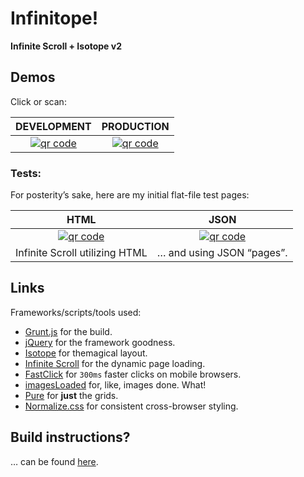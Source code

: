 # Infinitope!

**Infinite Scroll + Isotope v2**

## Demos

Click or scan:

DEVELOPMENT | PRODUCTION
:-: | :-:
[![qr code](http://chart.apis.google.com/chart?cht=qr&chl=http://mhulse.github.io/infinitope/dev/&chs=240x240)](http://mhulse.github.io/infinitope/dev/) | [![qr code](http://chart.apis.google.com/chart?cht=qr&chl=http://mhulse.github.io/infinitope/prod/&chs=240x240)](http://mhulse.github.io/infinitope/prod/)

### Tests:

For posterity’s sake, here are my initial flat-file test pages:

HTML | JSON
:-: | :-:
[![qr code](http://chart.apis.google.com/chart?cht=qr&chl=http://mhulse.github.io/infinitope/tests/html/&chs=240x240)](http://mhulse.github.io/infinitope/tests/html/) | [![qr code](http://chart.apis.google.com/chart?cht=qr&chl=http://mhulse.github.io/infinitope/tests/json/&chs=240x240)](http://mhulse.github.io/infinitope/tests/json/)
Infinite Scroll utilizing HTML | … and using JSON “pages”.

## Links

Frameworks/scripts/tools used:

* [Grunt.js](http://gruntjs.com/) for the build.
* [jQuery](http://jquery.com/) for the framework goodness.
* [Isotope](http://isotope.metafizzy.co/) for themagical layout.
* [Infinite Scroll](https://github.com/paulirish/infinite-scroll) for the dynamic page loading.
* [FastClick](https://github.com/ftlabs/fastclick) for `300ms` faster clicks on mobile browsers.
* [imagesLoaded](https://github.com/desandro/imagesloaded) for, like, images done. What!
* [Pure](https://github.com/yahoo/pure) for **just** the grids.
* [Normalize.css](http://necolas.github.io/normalize.css/) for consistent cross-browser styling.

## Build instructions?

… can be found [here](source/README.md).
